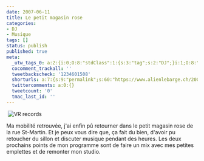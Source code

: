 ```yaml
---
date: 2007-06-11
title: Le petit magasin rose
categories:
- DJ
- Musique
tags: []
status: publish
published: true
meta:
  _utw_tags_0: a:2:{i:0;O:8:"stdClass":1:{s:3:"tag";s:2:"DJ";}i:1;O:8:"stdClass":1:{s:3:"tag";s:7:"Musique";}}
  cocomment_trackall: ''
  tweetbackscheck: '1234601508'
  shorturls: a:7:{s:9:"permalink";s:60:"https://www.alienlebarge.ch/2007/06/11/le-petit-magasin-rose/";s:7:"tinyurl";s:25:"https://tinyurl.com/bbfqw5";s:4:"isgd";s:17:"https://is.gd/ilBj";s:5:"bitly";s:18:"https://bit.ly/RyYc";s:5:"snipr";s:22:"https://snipr.com/ba975";s:5:"snurl";s:22:"https://snurl.com/ba975";s:7:"snipurl";s:24:"https://snipurl.com/ba975";}
  twittercomments: a:0:{}
  tweetcount: '0'
  tmac_last_id: ''
---
```

 <img src="https://dlgjp9x71cipk.cloudfront.net/2007/06/vr.png" alt="VR records" />

Ma mobilité retrouvée, j'ai enfin pû retourner dans le petit magasin rose de la rue St-Martin. Et je peux vous dire que, ça fait du bien, d'avoir pu retoucher du sillon et discuter musique pendant des heures. Les deux prochains points de mon programme sont de faire un mix avec mes petites emplettes et de remonter mon studio.
